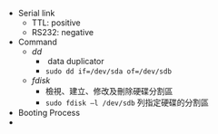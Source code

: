 
* Serial link
	* TTL: positive
	* RS232: negative
* Command
	* $dd$ 
		*  data duplicator
		* `sudo dd if=/dev/sda of=/dev/sdb`
	* $fdisk$
		* 檢視、建立、修改及刪除硬碟分割區
		* `sudo fdisk –l /dev/sdb` 列指定硬碟的分割區
* Booting Process
* 